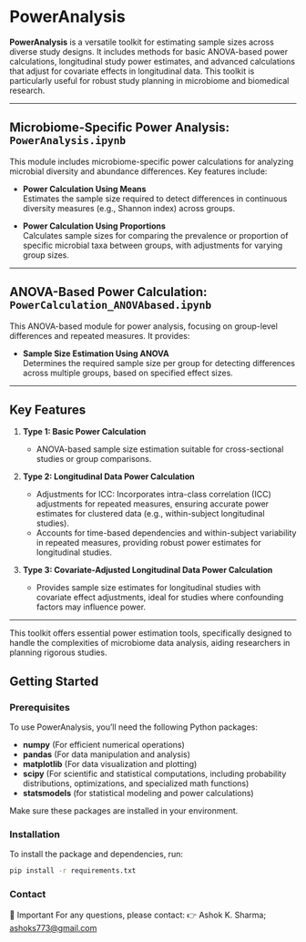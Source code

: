 # PowerAnalysis

**PowerAnalysis** is a versatile toolkit for estimating sample sizes across diverse study designs. It includes methods for basic ANOVA-based power calculations, longitudinal study power estimates, and advanced calculations that adjust for covariate effects in longitudinal data. This toolkit is particularly useful for robust study planning in microbiome and biomedical research.

---

## Microbiome-Specific Power Analysis: `PowerAnalysis.ipynb`

This module includes microbiome-specific power calculations for analyzing microbial diversity and abundance differences. Key features include:

- **Power Calculation Using Means**  
  Estimates the sample size required to detect differences in continuous diversity measures (e.g., Shannon index) across groups.

- **Power Calculation Using Proportions**  
  Calculates sample sizes for comparing the prevalence or proportion of specific microbial taxa between groups, with adjustments for varying group sizes.

---

## ANOVA-Based Power Calculation: `PowerCalculation_ANOVAbased.ipynb`

This ANOVA-based module for power analysis, focusing on group-level differences and repeated measures. It provides:

- **Sample Size Estimation Using ANOVA**  
  Determines the required sample size per group for detecting differences across multiple groups, based on specified effect sizes.

---

## Key Features

1. **Type 1: Basic Power Calculation**  
   - ANOVA-based sample size estimation suitable for cross-sectional studies or group comparisons.

2. **Type 2: Longitudinal Data Power Calculation**  
   - Adjustments for ICC: Incorporates intra-class correlation (ICC) adjustments for repeated measures, ensuring accurate power estimates for clustered data (e.g., within-subject longitudinal studies).
   - Accounts for time-based dependencies and within-subject variability in repeated measures, providing robust power estimates for longitudinal studies.

4. **Type 3: Covariate-Adjusted Longitudinal Data Power Calculation**  
   - Provides sample size estimates for longitudinal studies with covariate effect adjustments, ideal for studies where confounding factors may influence power.

---

This toolkit offers essential power estimation tools, specifically designed to handle the complexities of microbiome data analysis, aiding researchers in planning rigorous studies.


## Getting Started

### Prerequisites
To use PowerAnalysis, you’ll need the following Python packages:
- **numpy** (For efficient numerical operations)
- **pandas** (For data manipulation and analysis)
- **matplotlib** (For data visualization and plotting)
- **scipy** (For scientific and statistical computations, including probability distributions, optimizations, and specialized math functions)
- **statsmodels** (for statistical modeling and power calculations)
<!--- For installation instructions, see [Installation Guide](#installation) -->

Make sure these packages are installed in your environment.

### Installation
To install the package and dependencies, run:
```bash
pip install -r requirements.txt
```
### Contact
🤚 Important
For any questions, please contact: 👉 Ashok K. Sharma; ashoks773@gmail.com
